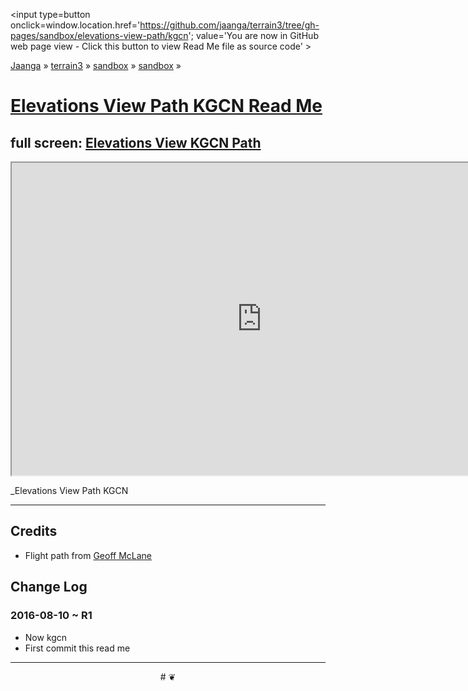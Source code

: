 <span style=display:none; >[You are now in GitHub source code view - click this link to view Read Me file as a web page]
( https://jaanga.github.io/terrain3/#sandbox/elevations-view-path/kgcn/ "View file as a web page." ) </span>
<input type=button onclick=window.location.href='https://github.com/jaanga/terrain3/tree/gh-pages/sandbox/elevations-view-path/kgcn'; value='You are now in GitHub web page view - Click this button to view Read Me file as source code' >

[Jaanga]( http://jaanga.github.io ) &raquo; [terrain3]( https://jaanga.github.io/terrain3/ ) &raquo;
[sandbox]( https://jaanga.github.io/terrain3/#sandbox/ ) &raquo; [sandbox]( https://jaanga.github.io/terrain3/#sandbox/elevations-view-path/ ) &raquo;


[Elevations View Path KGCN Read Me]( https://jaanga.github.io/terrain3/#sandbox/elevations-view-path/kgcn )
===


## full screen: [Elevations View KGCN Path]( https://jaanga.github.io/terrain3/sandbox/elevations-view-path/ )


<img src="" style=display:none; width=800 >

<iframe src="https://jaanga.github.io/terrain3/sandbox/elevations-view-path/kgcn/index.html" width=800px height=500px onload=this.contentWindow.controls.enableZoom=false; ></iframe>

_Elevations View Path KGCN

***



## Credits

* Flight path from [Geoff McLane]( https://github.com/geoffmcl )


## Change Log

### 2016-08-10 ~ R1

* Now kgcn
* First commit this read me



***

<center title='Jaanga ~ your 3D happy place' >
# <a href=javascript:window.scrollTo(0,0); style=text-decoration:none; > ❦ </a>
</center>

